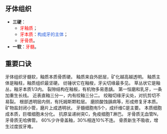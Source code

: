 ## 牙体组织
* **三硬**：
	* <font color="#ff0000">牙釉质</font>；
	* <font color="#ff0000">牙本质</font>：<font color="#245bdb">构成牙的主体</font>；
	* <font color="#ff0000">牙骨质</font>。
* **一软**：<font color="#ff0000">牙髓</font>。

## 重要口诀
牙体组织牙髓软，釉质本质骨质硬。
釉质来自外胚层，矿化越高越透明。
釉质主体是釉柱，釉质组织最坚硬。
纺锤状它在釉梭，牙尖切缘最多见。
草丛状它是釉丛，釉牙本质1/3内。
裂隙结构在釉板，有机物多易患龋。
第一恒磨和乳牙，一条加重生长线。
近表直釉三分一，内有绞釉三分二。
绞釉切缘牙尖处，对抗剪切不易裂。
根部透明层内侧，有托姆斯颗粒层。
磨损酸蚀龋病等，形成修复牙本质。
矿物盐封闭小管，磨片上成透明状。
牙髓细胞有5个，成纤维C是主要。
本质细胞成本质，巨噬细胞未分化。
抗原呈递树突C，免疫细胞T淋巴。
牙骨质无血管N，牙骨质无哈佛管。
60%少许骨盖釉，30%相连10%不连。
骨质新生不吸收，增生过度拔牙难。




